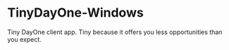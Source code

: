 TinyDayOne-Windows
==================

Tiny DayOne client app. Tiny because it offers you less opportunities than you expect.
